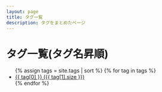 ```yaml
---
layout: page
title: タグ一覧
description: タグをまとめたページ
---
```


<h1>
	<i class="fas fa-fw fa-tag"></i>タグ一覧(タグ名昇順)
</h1>

<ul class="fa-ul">
	{% assign tags = site.tags | sort %}
	{% for tag in tags %}
		<li>
			<span class="fa-li"><i class="fas fa-fw fa-tag"></i></span>
			<a href="{{ '/contents/tags/' | append: tag[0] | downcase | relative_url }}">
				{{ tag[0] }} ({{ tag[1].size }})
			</a>
		</li>
	{% endfor %}
</ul>

